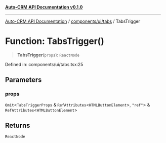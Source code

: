 [**Auto-CRM API Documentation v0.1.0**](../../../../README.md)

***

[Auto-CRM API Documentation](../../../../README.md) / [components/ui/tabs](../README.md) / TabsTrigger

# Function: TabsTrigger()

> **TabsTrigger**(`props`): `ReactNode`

Defined in: components/ui/tabs.tsx:25

## Parameters

### props

`Omit`\<`TabsTriggerProps` & `RefAttributes`\<`HTMLButtonElement`\>, `"ref"`\> & `RefAttributes`\<`HTMLButtonElement`\>

## Returns

`ReactNode`
